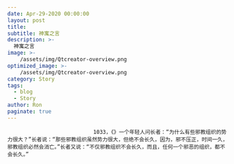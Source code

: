 ```yaml
---
date: Apr-29-2020 00:00:00
layout: post
title: 
subtitle: 神寓之言
description: >-
  神寓之言
image: >-
    /assets/img/Qtcreator-overview.png
optimized_image: >-
    /assets/img/Qtcreator-overview.png
category: Story
tags:
  - blog
  - Story
author: Ron
paginate: true
---
```


							　　1033，《》一个年轻人问长者：“为什么有些邪教组织的势力很大？”长者说：“那些邪教组织虽然势力很大，但绝不会长久，因为，邪不压正，时间一久，邪教组织必然会消亡。”长者又说：“不仅邪教组织不会长久，而且，任何一个邪恶的组织，都不会长久。”
							
							
						